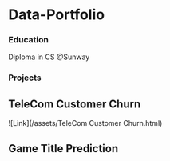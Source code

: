 # Data-Portfolio

### Education
Diploma in CS @Sunway

### Projects
## TeleCom Customer Churn
![Link](/assets/TeleCom Customer Churn.html)
## Game Title Prediction
